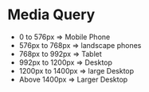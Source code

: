 # Media Query



- 0 to 576px => Mobile Phone
- 576px to 768px => landscape phones 
- 768px to 992px => Tablet
- 992px to 1200px => Desktop
- 1200px to 1400px => large Desktop
- Above 1400px => Larger Desktop


